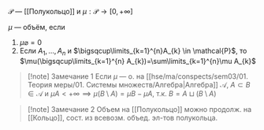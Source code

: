 $\mathcal{P}$ — [[Полукольцо]] и $\mu:\mathcal{P}\to[0,+\infty]$

$\mu$ — объём, если
1. $\mu \varnothing=0$
2. Если $A_{1},\dots, A_{n}$ и $\bigsqcup\limits_{k=1}^{n}A_{k} \in \mathcal{P}$, то $\mu(\bigsqcup\limits_{k=1}^{n} A_{k})=\sum\limits_{k=1}^{n}\mu A_{k}$

>[!note] Замечание 1
>Если $\mu$ — о. на [[hse/ma/conspects/sem03/01. Теория меры/01. Системы множеств/Алгебра|Алгебра]] $\mathscr{A},\ A\subset B \in \mathscr{A}$ и $\mu A<+\infty\implies \mu (B\setminus A)=\mu B-\mu A$, т.к. $B=A\sqcup(B\setminus A)$

>[!note] Замечание 2
>Объем на [[Полукольцо]] можно продолж. на [[Кольцо]], сост. из всевозм. объед. эл-тов полукольца.

